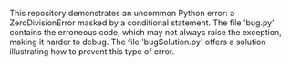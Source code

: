This repository demonstrates an uncommon Python error: a ZeroDivisionError masked by a conditional statement. The file 'bug.py' contains the erroneous code, which may not always raise the exception, making it harder to debug. The file 'bugSolution.py' offers a solution illustrating how to prevent this type of error.